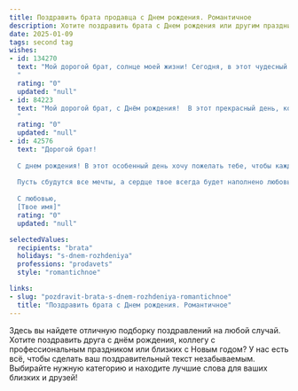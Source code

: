 ```yaml
---
title: Поздравить брата продавца c Днем рождения. Романтичное
description: Хотите поздравить брата c Днем рождения или другим праздником? Наш ИИ создаст незабываемое поздравление, а вы обязательно выделитесь среди других.  
date: 2025-01-09
tags: second tag
wishes:
- id: 134270
  text: "Мой дорогой брат, солнце моей жизни! Сегодня, в этот чудесный день твоего рождения, я хочу признаться тебе в безграничной любви и гордости. Ты – не просто мой брат, ты – мой герой, мой надежный тыл, моя опора.  Твоя работа продавца – это не просто профессия, это искусство общения, умение дарить радость и находить подход к каждому человеку.  Пусть твоя жизнь будет такой же яркой и прекрасной, как самые лучшие закаты, а каждый день наполнен счастьем, любовью и успехом. С днем рождения, мой любимый брат!
  "
  rating: "0"
  updated: "null"
- id: 84223
  text: "Мой дорогой брат, с Днём рождения!  В этот прекрасный день, когда мир кажется особенно ярким, я хочу пожелать тебе не только успехов в твоей чудесной профессии продавца,  но и океана счастья, настоящей любви,  и чтобы каждый твой день был наполнен теплом, заботой и нежностью. Пусть твоя жизнь будет похожа на красивую сказку, полную волшебства и удивительных открытий.  Я тебя очень люблю!
  "
  rating: "0"
  updated: "null"
- id: 42576
  text: "Дорогой брат!
  
  С днем рождения! В этот особенный день хочу пожелать тебе, чтобы каждый миг твоей жизни наполнялся светом и радостью, как свобода выбора в твоей профессии. Ты, как искусный продавец, умело находишь контакт с людьми и даришь им тепло. Пусть твоя жизненная дорога будет усыпанна приятными встречами и незабываемыми моментами.
  
  Пусть сбудутся все мечты, а сердце твое всегда будет наполнено любовью и гармонией. Желаю, чтобы ты с уверенностью шел к своим целям, и чтобы каждый новый день приносил счастье, как удачная сделка, полноту чувств и вдохновение.
  
  С любовью,
  [Твое имя]"
  rating: "0"
  updated: "null"

selectedValues:
  recipients: "brata"
  holidays: "s-dnem-rozhdeniya"
  professions: "prodavets"
  style: "romantichnoe"

links:
- slug: "pozdravit-brata-s-dnem-rozhdeniya-romantichnoe"
  title: "Поздравить брата c Днем рождения. Романтичное"
---
```


Здесь вы найдете отличную подборку поздравлений на любой случай.
Хотите поздравить друга с днём рождения, коллегу с профессиональным праздником или близких с Новым годом? У нас есть всё, чтобы сделать ваш поздравительный текст незабываемым. Выбирайте нужную категорию и находите лучшие слова для ваших близких и друзей!
